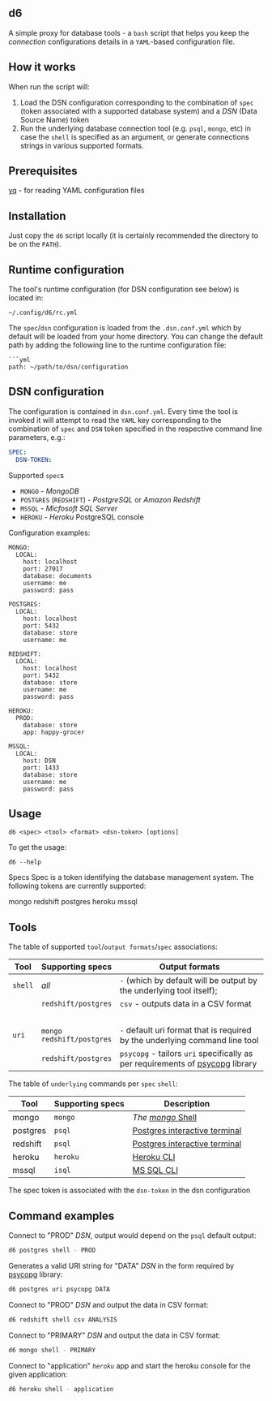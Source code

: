 d6
--

A simple proxy for database tools - a `bash` script that helps you keep the _connection_ configurations details in a `YAML`-based configuration file.

How it works
------------
When run the script will:
1. Load the DSN configuration corresponding to the combination of `spec` (token associated with a supported database system) and a _DSN_ (Data Source Name) token
2. Run the underlying database connection tool (e.g. `psql`, `mongo`, etc) in case the `shell` is specified as an argument, or generate connections strings in various supported formats.

Prerequisites
-------------
[yq](https://github.com/mikefarah/yq) - for reading YAML configuration files

Installation
------------
Just copy the `d6` script locally (it is certainly recommended the directory to be on the `PATH`).

Runtime configuration
---------------------
The tool's runtime configuration (for DSN configuration see below) is located in:
```
~/.config/d6/rc.yml
```
The `spec`/`dsn` configuration is loaded from the `.dsn.conf.yml` which by default will be loaded from your home directory. You can change the default path by adding the following line to the runtime configuration file:
```
```yml
path: ~/path/to/dsn/configuration
```

DSN configuration
-----------------
The configuration is contained in `dsn.conf.yml`. Every time the tool is invoked it will attempt to read the `YAML` key corresponding to the combination of `spec` and `DSN` token specified in the respective command line parameters, e.g.:
```yml
SPEC:
  DSN-TOKEN:
```

Supported `spec`s
- `MONGO` - _MongoDB_
- `POSTGRES` (`REDSHIFT`) - _PostgreSQL_ or _Amazon Redshift_
- `MSSQL` - _Micfosoft SQL Server_
- `HEROKU` - _Heroku_ PostgreSQL console

Configuration examples:
```
MONGO:
  LOCAL:
    host: localhost
    port: 27017
    database: documents
    username: me
    password: pass

POSTGRES:
  LOCAL:
    host: localhost
    port: 5432
    database: store
    username: me

REDSHIFT:
  LOCAL:
    host: localhost
    port: 5432
    database: store
    username: me
    password: pass

HEROKU:
  PROD:
    database: store
    app: happy-grocer

MSSQL:
  LOCAL:
    host: DSN
    port: 1433
    database: store
    username: me
    password: pass
```

Usage
-----

```
d6 <spec> <tool> <format> <dsn-token> [options]
```
To get the usage:
```
d6 --help
```

Specs
Spec is a token identifying the database management system.
The following tokens are currently supported:

mongo
redshift
postgres
heroku
mssql

## Tools

The table of supported `tool`/`output formats`/`spec` associations:

| Tool    |  Supporting specs             | Output formats   |
| ------- | ----------------------------- | ---------------- |
| `shell` | _all_                         | `-` (which by default will be output by the underlying tool itself); |
| &nbsp;  | `redshift/postgres`           | `csv` - outputs data in a CSV format |
| &nbsp;  | &nbsp;                        |                  |
| `uri`   | `mongo`<br>`redshift/postgres`   | `-` default uri format that is required by the underlying command line tool |
| &nbsp;  | `redshift/postgres`           | `psycopg` - tailors `uri` specifically as per requirements of [psycopg](https://github.com/psycopg/psycopg2) library |

The table of `underlying` commands per `spec` `shell`:

| Tool     |  Supporting specs             | Description   |
| -------  | ----------------------------- | ---------------- |
| mongo    | `mongo`                       | _The_ [_mongo_ Shell](https://docs.mongodb.com/manual/mongo/)
| postgres | `psql`                        | [Postgres interactive terminal](http://postgresguide.com/utilities/psql.html) |
| redshift | `psql`                        | [Postgres interactive terminal](http://postgresguide.com/utilities/psql.html) |
| heroku   | `heroku`                      | [Heroku CLI](https://devcenter.heroku.com/articles/heroku-cli)
| mssql    | `isql`                        | [MS SQL CLI](https://github.com/mkleehammer/pyodbc/wiki/Connecting-to-SQL-Server-from-Mac-OSX) |

The spec token is associated with the `dsn-token` in the dsn configuration

Command examples
----------------
Connect to "PROD" _DSN_, output would depend on the `psql` default output:
```sh
d6 postgres shell - PROD
```
Generates a valid URI string for "DATA" _DSN_ in the form required by [psycopg](https://github.com/psycopg/psycopg2) library:
```sh
d6 postgres uri psycopg DATA
```
Connect to "PROD" _DSN_ and output the data in CSV format:
```sh
d6 redshift shell csv ANALYSIS
```
Connect to "PRIMARY" _DSN_ and output the data in CSV format:
```sh
d6 mongo shell - PRIMARY
```
Connect to "application" _`heroku`_ app and start the heroku console for the given application:
```sh
d6 heroku shell - application
```
